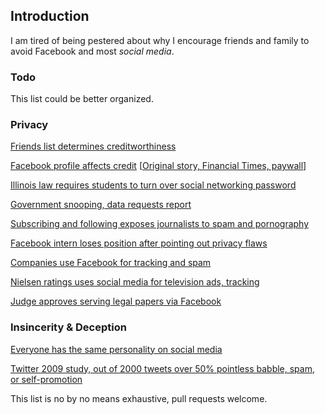 ## Introduction ##

I am tired of being pestered about why I encourage friends and family to avoid Facebook and most *social media*. 

### Todo ###
This list could be better organized.

### Privacy ###

[Friends list determines creditworthiness](http://consumerist.com/2015/08/05/facebook-patent-would-allow-lenders-to-determine-creditworthiness-by-looking-at-your-friends/)

[Facebook profile affects credit](http://www.ajc.com/news/news/national/how-your-facebook-profile-can-affect-your-credit/npD9X/)
[[Original story, Financial Times, paywall](http://www.ft.com/intl/cms/s/0/d6daedee-706a-11e5-9b9e-690fdae72044.html#axzz3qM6cGcyp)]

[Illinois law requires students to turn over social networking password](https://motherboard.vice.com/read/illinois-says-students-have-to-give-up-facebook-passwords-or-face-prosecution)

[Government snooping, data requests report](https://newsroom.fb.com/news/2015/11/global-government-requests-report-4/)

[Subscribing and following exposes journalists to spam and pornography](http://www.nydailynews.com/news/national/facebook-subscribe-exposes-journalists-spam-pornography-users-complain-article-1.1014203)

[Facebook intern loses position after pointing out privacy flaws](https://www.boston.com/news/nation/2015/08/12/harvard-student-loses-facebook-internship-after-pointing-out-privacy-flaws/zASZFdUjn6PoliUiR9kVHJ/story.html)

[Companies use Facebook for tracking and spam](http://www.businessinsider.com/how-to-block-companies-tracking-you-on-facebook-2014-1)

[Nielsen ratings uses social media for television ads, tracking](https://recode.net/2016/01/19/nielsen-wants-to-watch-you-talk-to-your-facebook-friends-about-what-you-watch-on-tv/)

[Judge approves serving legal papers via Facebook](http://nypost.com/2014/09/18/judge-oks-serving-legal-papers-via-facebook/)
### Insincerity & Deception ###

[Everyone has the same personality on social media](http://qz.com/590581/everyone-has-the-same-personality-online/)

[Twitter 2009 study, out of 2000 tweets over 50% pointless babble, spam, or self-promotion](https://web.archive.org/web/20110715062407/www.pearanalytics.com/blog/wp-content/uploads/2010/05/Twitter-Study-August-2009.pdf)


This list is no by no means exhaustive, pull requests welcome.

